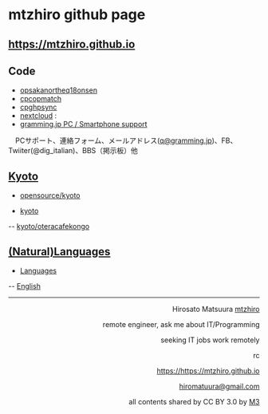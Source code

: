 # mtzhiro github page
## <a href="https://mtzhiro.github.io">https://mtzhiro.github.io</a>

## Code

- <a href="https://github.com/mtzhiro/opsakanortheq18onsen">opsakanortheq18onsen</a>
- <a href="https://github.com/mtzhiro/cpcopmatch">cpcopmatch</a>
- <a href="https://mtzhiro.github.io/cpghpsync">cpghpsync</a>
- <a href="https://mtzhiro.github.io/nextcloud">nextcloud</a>
:
- <a href="https://mtzhiro.github.io/digital/support_gramming">gramming.jp PC / Smartphone support</a>

　PCサポート、連絡フォーム、メールアドレス(q@gramming.jp)、FB、Twiiter(@dig_italian)、BBS（掲示板）他
  
  
## <a href="https://mtzhiro.github.io/kyoto">Kyoto</a>

- <a href="https://mtzhiro.github.io/opensource/kyoto">opensource/kyoto</a>

- <a href="https://mtzhiro.github.io/kyoto">kyoto</a>

-- <a href="https://mtzhiro.github.io/kyoto/oteracafekongo">kyoto/oteracafekongo</a>

## <a href="https://mtzhiro.github.io/naturallanguage">(Natural)Languages</a>

- <a href="https://mtzhiro.github.io/naturallanguage">Languages</a>

-- <a href="https://mtzhiro.github.io/naturallanguage/english">English</a>



<hr />

<div style="text-align: right;">

Hirosato Matsuura <a href="https://github.com/mtzhiro">mtzhiro</a>

remote engineer, ask me about IT/Programming

seeking IT jobs work remotely

rc

<a href="https://mtzhiro.github.io">https://https://mtzhiro.github.io</a>

<a href="hmailto:hiromatuura@gmail.com">hiromatuura@gmail.com</a>

all contents shared by CC BY 3.0 by <a href="http://caesalpina.com/m3">M3</a>
</div>

